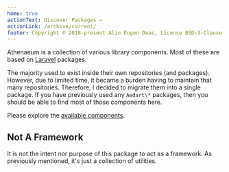 ```yaml
---
home: true
actionText: Discover Packages →
actionLink: /archive/current/
footer: Copyright © 2018-present Alin Eugen Deac, License BSD-3-Clause
---
```


Athenaeum is a collection of various library components. Most of these are based on [Laravel](https://laravel.com/) packages.

The majority used to exist inside their own repositories (and packages).
However, due to limited time, it became a burden having to maintain that many repositories.
Therefore, I decided to migrate them into a single package.
If you have previously used any `Aedart\*` packages, then you should be able to find most of those components here.

Please explore the [available components](/packages/).

## Not A Framework

It is not the intent nor purpose of this package to act as a framework.
As previously mentioned, it's just a collection of utilities.
